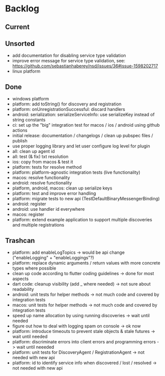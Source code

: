 # Backlog

## Current

## Unsorted

- add documentation for disabling service type validation
- improve error message for service type validation, see: https://github.com/sebastianhaberey/nsd/issues/36#issue-1598202717
- linux platform

## Done

- windows platform
- platform: add toString() for discovery and registration
- platform: onUnregistrationSuccessful: discard handlers
- android: serialization: serializeServiceInfo: use serializeKey instead of string constants
- ci: set up the "big" integration test for macos / ios / android using github actions
- initial release: documentation / changelogs / clean up pubspec files / publish
- use proper logging library and let user configure log level for plugin
- all: clean up agent id
- all: test (& fix) txt resolution
- ios: copy from macos & test it
- platform: tests for resolve method
- platform: platform-agnostic integration tests (live functionality)
- macos: resolve functionality
- android: resolve functionality
- platform, android, macos: clean up serialize keys
- platform: test and improve error handling
- platform: migrate tests to new api (TestDefaultBinaryMessengerBinding)
- android: register
- android: use handler id everywhere
- macos: register
- platform: extend example application to support multiple discoveries and multiple registrations

## Trashcan

- platform: add enableLogTopics -> would be api change ("enableLogging" + "enableLoggings"?)
- platform: replace dynamic arguments / return values with more concrete types where possible
- clean up code according to flutter coding guidelines -> done for most aspects
- dart code: cleanup visibility (add _ where needed) -> not sure about readability
- android: unit tests for helper methods -> not much code and covered by integration tests
- macos: unit tests for helper methods -> not much code and covered by integration tests
- speed up name allocation by using running discoveries -> wait until needed
- figure out how to deal with logging spam on console -> ok now
- platform: introduce timeouts to prevent stale objects & stale futures -> wait until needed
- platform: discriminate errors into client errors and programming errors -> wait until neeeded
- platform: unit tests for DiscoveryAgent / RegistrationAgent -> not needed with new api
- platform: id to identify service info when discovered / lost / resolved -> not needed with new api
